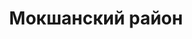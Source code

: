 ---
title: "Мокшанский район"
template: district
visible: true
content:
    items:
        '@page.children': '/pamyatniki/mokshanskiy'

---